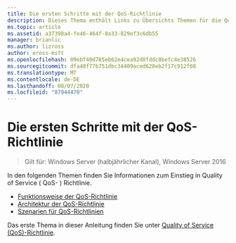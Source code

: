 ```yaml
---
title: Die ersten Schritte mit der QoS-Richtlinie
description: Dieses Thema enthält Links zu Übersichts Themen für die Quality of Service-Richtlinie (QoS), mit der Sie die Bandbreite von Netzwerk Datenverkehr für bestimmte Anwendungen und Dienste in Windows Server 2016 mit Gruppenrichtlinie priorisieren können.
ms.topic: article
ms.assetid: a37398a4-fe46-464f-8a33-829ef3c6db55
manager: brianlic
ms.author: lizross
author: eross-msft
ms.openlocfilehash: 09ebf40d785eb62e4cea92d8fddc8befc4e38526
ms.sourcegitcommit: dfa48f77b751dbc34409aced628eb2f17c912f08
ms.translationtype: MT
ms.contentlocale: de-DE
ms.lasthandoff: 08/07/2020
ms.locfileid: "87944470"
---
```

# <a name="getting-started-with-qos-policy"></a>Die ersten Schritte mit der QoS-Richtlinie

>Gilt für: Windows Server (halbjährlicher Kanal), Windows Server 2016

In den folgenden Themen finden Sie Informationen zum Einstieg in Quality of Service \( QoS- \) Richtlinie.

- [Funktionsweise der QoS-Richtlinie](qos-policy-works.md)
- [Architektur der QoS-Richtlinie](qos-policy-architecture.md)
- [Szenarien für QoS-Richtlinien](qos-policy-scenarios.md)


Das erste Thema in dieser Anleitung finden Sie unter [Quality of Service (QoS)-Richtlinie](qos-policy-top.md).
